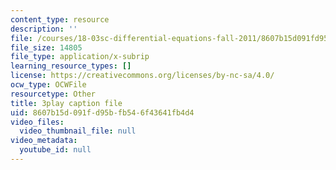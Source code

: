 ```yaml
---
content_type: resource
description: ''
file: /courses/18-03sc-differential-equations-fall-2011/8607b15d091fd95bfb546f43641fb4d4_D6Rd1K93nSA.srt
file_size: 14805
file_type: application/x-subrip
learning_resource_types: []
license: https://creativecommons.org/licenses/by-nc-sa/4.0/
ocw_type: OCWFile
resourcetype: Other
title: 3play caption file
uid: 8607b15d-091f-d95b-fb54-6f43641fb4d4
video_files:
  video_thumbnail_file: null
video_metadata:
  youtube_id: null
---
```

